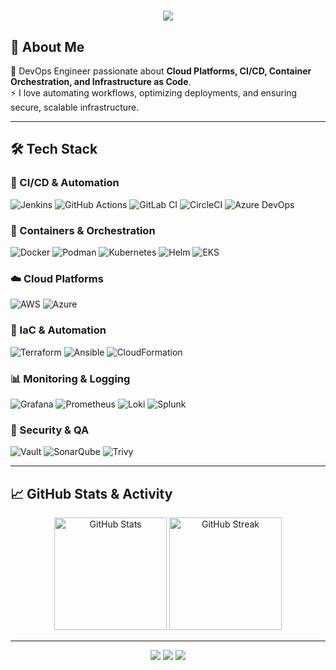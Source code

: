 <!-- Header Animation -->
<h1 align="center">
  <img src="https://readme-typing-svg.herokuapp.com?size=30&duration=4000&color=00F7FF&center=true&vCenter=true&width=600&lines=Hey%2C+I'm+Naveen+Pinumalla;DevOps+Engineer+%7C+Cloud+Enthusiast;Automation+%7C+CI%2FCD+Specialist;Infrastructure+as+Code+%7C+Kubernetes" />
</h1>

## 🚀 About Me  
💼 DevOps Engineer passionate about **Cloud Platforms, CI/CD, Container Orchestration, and Infrastructure as Code**.  
⚡ I love automating workflows, optimizing deployments, and ensuring secure, scalable infrastructure.

---

## 🛠️ Tech Stack

### 🚦 CI/CD & Automation
![Jenkins](https://img.shields.io/badge/Jenkins-D24939?style=for-the-badge&logo=jenkins&logoColor=white)
![GitHub Actions](https://img.shields.io/badge/GitHub_Actions-2088FF?style=for-the-badge&logo=github-actions&logoColor=white)
![GitLab CI](https://img.shields.io/badge/GitLab_CI-FC6D26?style=for-the-badge&logo=gitlab&logoColor=white)
![CircleCI](https://img.shields.io/badge/CircleCI-343434?style=for-the-badge&logo=circleci&logoColor=white)
![Azure DevOps](https://img.shields.io/badge/Azure_DevOps-0078D7?style=for-the-badge&logo=azure-devops&logoColor=white)

### 🐳 Containers & Orchestration
![Docker](https://img.shields.io/badge/Docker-2496ED?style=for-the-badge&logo=docker&logoColor=white)
![Podman](https://img.shields.io/badge/Podman-892CA0?style=for-the-badge&logo=podman&logoColor=white)
![Kubernetes](https://img.shields.io/badge/Kubernetes-326CE5?style=for-the-badge&logo=kubernetes&logoColor=white)
![Helm](https://img.shields.io/badge/Helm-0F1689?style=for-the-badge&logo=helm&logoColor=white)
![EKS](https://img.shields.io/badge/AWS_EKS-FF9900?style=for-the-badge&logo=amazon-eks&logoColor=white)

### ☁️ Cloud Platforms
![AWS](https://img.shields.io/badge/AWS-FF9900?style=for-the-badge&logo=amazonaws&logoColor=white)
![Azure](https://img.shields.io/badge/Azure-0078D7?style=for-the-badge&logo=microsoft-azure&logoColor=white)

### 📜 IaC & Automation
![Terraform](https://img.shields.io/badge/Terraform-623CE4?style=for-the-badge&logo=terraform&logoColor=white)
![Ansible](https://img.shields.io/badge/Ansible-EE0000?style=for-the-badge&logo=ansible&logoColor=white)
![CloudFormation](https://img.shields.io/badge/CloudFormation-FF4F00?style=for-the-badge&logo=amazon-aws&logoColor=white)

### 📊 Monitoring & Logging
![Grafana](https://img.shields.io/badge/Grafana-F46800?style=for-the-badge&logo=grafana&logoColor=white)
![Prometheus](https://img.shields.io/badge/Prometheus-E6522C?style=for-the-badge&logo=prometheus&logoColor=white)
![Loki](https://img.shields.io/badge/Loki-00B300?style=for-the-badge&logo=grafana&logoColor=white)
![Splunk](https://img.shields.io/badge/Splunk-000000?style=for-the-badge&logo=splunk&logoColor=white)

### 🔐 Security & QA
![Vault](https://img.shields.io/badge/HashiCorp_Vault-000000?style=for-the-badge&logo=vault&logoColor=white)
![SonarQube](https://img.shields.io/badge/SonarQube-4E9BCD?style=for-the-badge&logo=sonarqube&logoColor=white)
![Trivy](https://img.shields.io/badge/Trivy-1904DA?style=for-the-badge&logo=aqua&logoColor=white)

---

## 📈 GitHub Stats & Activity
<p align="center">
  <img src="https://github-readme-stats.vercel.app/api?username=Pinumallanaveen&show_icons=true&theme=tokyonight" alt="GitHub Stats" height="180" />
  <img src="https://github-readme-streak-stats.herokuapp.com/?user=Pinumallanaveen&theme=tokyonight" alt="GitHub Streak" height="180" />
</p>

---
<p align="center">
  <a href="mailto:naveenp5792@gmail.com"><img src="https://img.shields.io/badge/Email-D14836?style=for-the-badge&logo=gmail&logoColor=white"></a>
  <a href="www.linkedin.com/in/naveen-pinumalla-5655a3235"><img src="https://img.shields.io/badge/LinkedIn-0077B5?style=for-the-badge&logo=linkedin&logoColor=white"></a>
  <a href="https://github.com/Pinumallanaveen"><img src="https://img.shields.io/badge/GitHub-100000?style=for-the-badge&logo=github&logoColor=white"></a>
</p>

